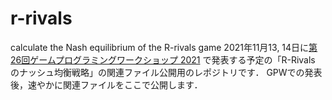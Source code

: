 # r-rivals
calculate the Nash equilibrium of the R-rivals game
2021年11月13, 14日に[第26回ゲームプログラミングワークショップ 2021](https://www.gi-ipsj.org/gpw/2021/) で発表する予定の「R-Rivals のナッシュ均衡戦略」の関連ファイル公開用のレポジトリです．
GPWでの発表後，速やかに関連ファイルをここで公開します．

